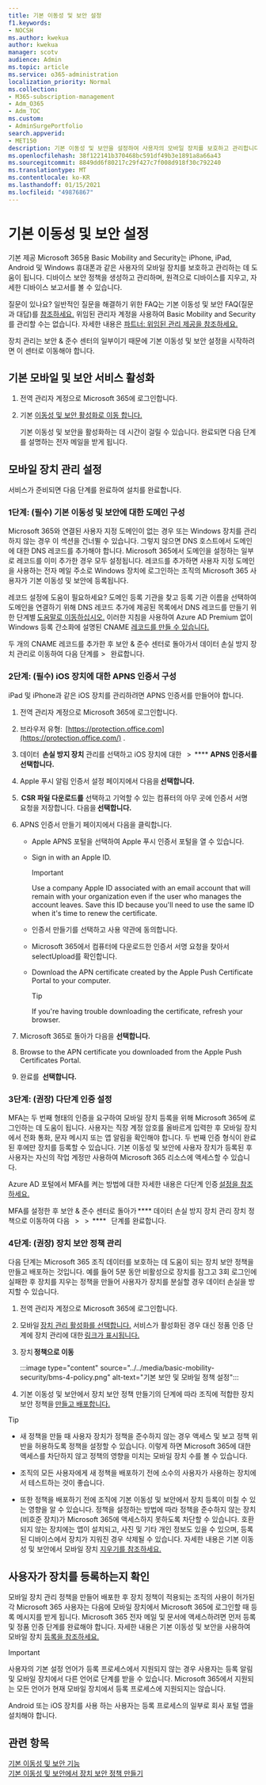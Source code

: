 ```yaml
---
title: 기본 이동성 및 보안 설정
f1.keywords:
- NOCSH
ms.author: kwekua
author: kwekua
manager: scotv
audience: Admin
ms.topic: article
ms.service: o365-administration
localization_priority: Normal
ms.collection:
- M365-subscription-management
- Adm_O365
- Adm_TOC
ms.custom:
- AdminSurgePortfolio
search.appverid:
- MET150
description: 기본 이동성 및 보안을 설정하여 사용자의 모바일 장치를 보호하고 관리합니다.
ms.openlocfilehash: 38f122141b370468bc591df49b3e1891a8a66a43
ms.sourcegitcommit: 8849dd6f80217c29f427c7f008d918f30c792240
ms.translationtype: MT
ms.contentlocale: ko-KR
ms.lasthandoff: 01/15/2021
ms.locfileid: "49876867"
---
```

# <a name="set-up-basic-mobility-and-security"></a>기본 이동성 및 보안 설정

기본 제공 Microsoft 365용 Basic Mobility and Security는 iPhone, iPad, Android 및 Windows 휴대폰과 같은 사용자의 모바일 장치를 보호하고 관리하는 데 도움이 됩니다. 디바이스 보안 정책을 생성하고 관리하며, 원격으로 디바이스를 지우고, 자세한 디바이스 보고서를 볼 수 있습니다.

질문이 있나요? 일반적인 질문을 해결하기 위한 FAQ는 기본 이동성 및 보안 FAQ(질문과 대답)를 [참조하세요.](frequently-asked-questions.md) 위임된 관리자 계정을 사용하여 Basic Mobility and Security를 관리할 수는 없습니다. 자세한 내용은 [파트너: 위임된 관리 제공을 참조하세요.](https://support.microsoft.com/office/partners-offer-delegated-administration-26530dc0-ebba-415b-86b1-b55bc06b073e) 

장치 관리는 보안 & 준수 센터의 일부이기 때문에 기본 이동성 및 보안 설정을 시작하려면 이 센터로 이동해야 합니다.

## <a name="activate-the-basic-mobility-and-security-service"></a>기본 모바일 및 보안 서비스 활성화

1. 전역 관리자 계정으로 Microsoft 365에 로그인합니다.

2. 기본 [이동성 및 보안 활성화로 이동 합니다.](https://admin.microsoft.com/EAdmin/Device/IntuneInventory.aspx)

   기본 이동성 및 보안을 활성화하는 데 시간이 걸릴 수 있습니다. 완료되면 다음 단계를 설명하는 전자 메일을 받게 됩니다.

## <a name="set-up-mobile-device-management"></a>모바일 장치 관리 설정

서비스가 준비되면 다음 단계를 완료하여 설치를 완료합니다.

### <a name="step-1-required-configure-domains-for-basic-mobility-and-security"></a>1단계: (필수) 기본 이동성 및 보안에 대한 도메인 구성

Microsoft 365와 연결된 사용자 지정 도메인이 없는 경우 또는 Windows 장치를 관리하지 않는 경우 이 섹션을 건너뛸 수 있습니다. 그렇지 않으면 DNS 호스트에서 도메인에 대한 DNS 레코드를 추가해야 합니다. Microsoft 365에서 도메인을 설정하는 일부로 레코드를 이미 추가한 경우 모두 설정됩니다. 레코드를 추가하면 사용자 지정 도메인을 사용하는 전자 메일 주소로 Windows 장치에 로그인하는 조직의 Microsoft 365 사용자가 기본 이동성 및 보안에 등록됩니다.

레코드 설정에 도움이 필요하세요? 도메인 등록 기관을 찾고 등록 기관 이름을 선택하여 도메인을 연결하기 위해 DNS 레코드 추가에 제공된 목록에서 DNS 레코드를 만들기 위한 단계별 [도움말로 이동하십시오.](https://docs.microsoft.com/office365/admin/get-help-with-domains/create-dns-records-at-any-dns-hosting-provider) 이러한 지침을 사용하여 Azure AD Premium 없이 Windows 등록 간소화에 설명된 CNAME [레코드를 만들 수 있습니다.](https://docs.microsoft.com/mem/intune/enrollment/windows-enroll#simplify-windows-enrollment-without-azure-ad-premium)

두 개의 CNAME 레코드를 추가한 후 보안 & 준수 센터로 돌아가서 데이터 손실 방지 장치 관리로 이동하여 다음 단계를  >     완료합니다.

### <a name="step-2-required-configure-an-apns-certificate-for-ios-devices"></a>2단계: (필수) iOS 장치에 대한 APNS 인증서 구성

iPad 및 iPhone과 같은 iOS 장치를 관리하려면 APNS 인증서를 만들어야 합니다.

1. 전역 관리자 계정으로 Microsoft 365에 로그인합니다.

2. 브라우저 유형:  [https://protection.office.com](https://protection.office.com/) .

3. 데이터  **손실 방지 장치** 관리를 선택하고 iOS 장치에 대한   >  **** **APNS 인증서를 선택합니다.**

4. Apple 푸시 알림 인증서 설정 페이지에서 다음을 **선택합니다.**

5.  **CSR 파일 다운로드를** 선택하고 기억할 수 있는 컴퓨터의 아무 곳에 인증서 서명   요청을 저장합니다. 다음을 **선택합니다.**

6. APNS 인증서 만들기 페이지에서 다음을 클릭합니다.

   - Apple APNS 포털을 선택하여 Apple 푸시 인증서 포털을 열 수 있습니다.
   - Sign in with an Apple ID.

     > [!IMPORTANT]
     > Use a company Apple ID associated with an email account that will remain with your organization even if the user who manages the account leaves. Save this ID because you'll need to use the same ID when it's time to renew the certificate.

   - 인증서 만들기를 선택하고 사용 약관에 동의합니다.
   - Microsoft 365에서 컴퓨터에 다운로드한 인증서 서명 요청을 찾아서 selectUpload를 확인합니다.
   - Download the APN certificate created by the Apple Push Certificate Portal to your computer.

     > [!TIP]
     > If you're having trouble downloading the certificate, refresh your browser.

7. Microsoft 365로 돌아가 다음을 **선택합니다.**

8.  Browse to the APN certificate you downloaded from the Apple Push Certificates Portal.

9. 완료를  **선택합니다.**

### <a name="step-3-recommended-set-up-multi-factor-authentication"></a>3단계: (권장) 다단계 인증 설정

MFA는 두 번째 형태의 인증을 요구하여 모바일 장치 등록을 위해 Microsoft 365에 로그인하는 데 도움이 됩니다. 사용자는 직장 계정 암호를 올바르게 입력한 후 모바일 장치에서 전화 통화, 문자 메시지 또는 앱 알림을 확인해야 합니다. 두 번째 인증 형식이 완료된 후에만 장치를 등록할 수 있습니다. 기본 이동성 및 보안에 사용자 장치가 등록된 후 사용자는 자신의 작업 계정만 사용하여 Microsoft 365 리소스에 액세스할 수 있습니다.

Azure AD 포털에서 MFA를 켜는 방법에 대한 자세한 내용은 다단계 인증 [설정을 참조하세요.](https://go.microsoft.com/fwlink/p/?LinkId=519255)

MFA를 설정한 후 보안 & 준수 센터로 돌아가 **** 데이터 손실 방지 장치 관리 장치 정책으로 이동하여 다음   >     >  ****   단계를 완료합니다.

### <a name="step-4-recommended-manage-device-security-policies"></a>4단계: (권장) 장치 보안 정책 관리

다음 단계는 Microsoft 365 조직 데이터를 보호하는 데 도움이 되는 장치 보안 정책을 만들고 배포하는 것입니다. 예를 들어 5분 동안 비활성으로 장치를 잠그고 3회 로그인에 실패한 후 장치를 지우는 정책을 만들어 사용자가 장치를 분실할 경우 데이터 손실을 방지할 수 있습니다.

1. 전역 관리자 계정으로 Microsoft 365에 로그인합니다.

2. 모바일 [장치 관리 활성화를 선택합니다.](https://admin.microsoft.com/EAdmin/Device/IntuneInventory.aspx) 서비스가 활성화된 경우 대신 정품 인증 단계에 장치 관리에 대한 [링크가 표시됩니다.](https://admin.microsoft.com/adminportal/home#/MifoDevices)  

3. 장치 **정책으로 이동**

   :::image type="content" source="../../media/basic-mobility-security/bms-4-policy.png" alt-text="기본 보안 및 모바일 정책 설정":::

4. 기본 이동성 및 보안에서 장치 보안 정책 만들기의 단계에 따라 조직에 적합한 장치 보안 정책을 [만들고 배포합니다.](create-device-security-policies.md)

> [!TIP]
>
> - 새 정책을 만들 때 사용자 장치가 정책을 준수하지 않는 경우 액세스 및 보고 정책 위반을 허용하도록 정책을 설정할 수 있습니다. 이렇게 하면 Microsoft 365에 대한 액세스를 차단하지 않고 정책의 영향을 미치는 모바일 장치 수를 볼 수 있습니다.
>
> - 조직의 모든 사용자에게 새 정책을 배포하기 전에 소수의 사용자가 사용하는 장치에서 테스트하는 것이 좋습니다.
>
> - 또한 정책을 배포하기 전에 조직에 기본 이동성 및 보안에서 장치 등록이 미칠 수 있는 영향을 알 수 있습니다. 정책을 설정하는 방법에 따라 정책을 준수하지 않는 장치(비호준 장치)가 Microsoft 365에 액세스하지 못하도록 차단할 수 있습니다. 호환되지 않는 장치에는 앱이 설치되고, 사진 및 기타 개인 정보도 있을 수 있으며, 등록된 디바이스에서 장치가 지워진 경우 삭제될 수 있습니다. 자세한 내용은 기본 이동성 및 보안에서 모바일 장치 [지우기를 참조하세요.](wipe-mobile-device.md)

## <a name="make-sure-users-enroll-their-devices"></a>사용자가 장치를 등록하는지 확인

모바일 장치 관리 정책을 만들어 배포한 후 장치 정책이 적용되는 조직의 사용이 허가된 각 Microsoft 365 사용자는 다음에 모바일 장치에서 Microsoft 365에 로그인할 때 등록 메시지를 받게 됩니다. Microsoft 365 전자 메일 및 문서에 액세스하려면 먼저 등록 및 정품 인증 단계를 완료해야 합니다. 자세한 내용은 기본 이동성 및 보안을 사용하여 모바일 장치 [등록을 참조하세요.](enroll-your-mobile-device.md)

> [!IMPORTANT]
> 사용자의 기본 설정 언어가 등록 프로세스에서 지원되지 않는 경우 사용자는 등록 알림 및 모바일 장치에서 다른 언어로 단계를 받을 수 있습니다. Microsoft 365에서 지원되는 모든 언어가 현재 모바일 장치에서 등록 프로세스에 지원되지는 않습니다.

Android 또는 iOS 장치를 사용 하는 사용자는 등록 프로세스의 일부로 회사 포털 앱을 설치해야 합니다.

## <a name="related-topics"></a>관련 항목

[기본 이동성 및 보안 기능](capabilities.md)<br/>
[기본 이동성 및 보안에서 장치 보안 정책 만들기](create-device-security-policies.md)